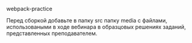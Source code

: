 webpack-practice

Перед сборкой добавьте в папку src папку media с файлами, использоваными в ходе вебинара в образцовых решениях заданий, представленных преподавателем.
